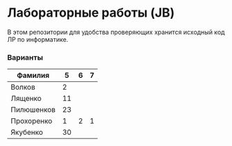 # Лабораторные работы (JB)
В этом репозитории для удобства проверяющих хранится исходный код ЛР по информатике.

### Варианты

| Фамилия    | 5  | 6  | 7  |
| ---------- | -- | -- | -- |
| Волков     | 2  |    |    |
| Лященко    | 11 |    |    |
| Пилюшенков | 23 |    |    |
| Прохоренко | 1  | 2  | 1  |
| Якубенко   | 30 |    |    |
